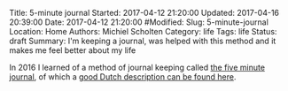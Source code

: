 Title: 5-minute journal
Started: 2017-04-12 21:20:00
Updated: 2017-04-16 20:39:00
Date: 2017-04-12 21:20:00
#Modified:
Slug: 5-minute-journal
Location: Home
Authors: Michiel Scholten
Category: life
Tags: life
Status: draft
Summary: I'm keeping a journal, was helped with this method and it makes me feel better about my life

In 2016 I learned of a method of journal keeping called [the five minute journal](), of which a [good Dutch description can be found here](http://www.rogiervandenberg.nl/five-minute-journal/).
